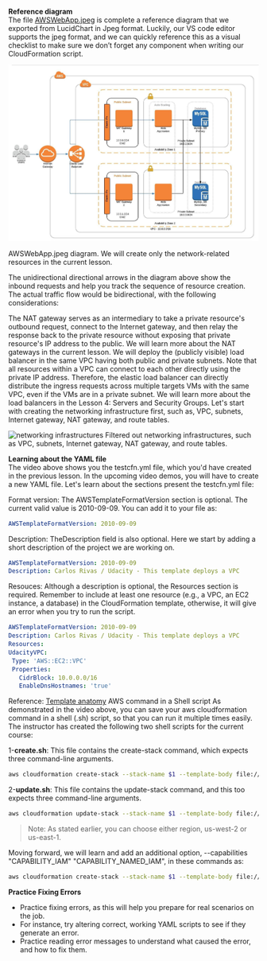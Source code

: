 **Reference diagram**  
The file [AWSWebApp.jpeg](https://github.com/udacity/nd9991-c2-Infrastructure-as-Code-v1/tree/master/supporting_material) is complete a reference diagram that we exported from LucidChart in Jpeg format. Luckily, our VS code editor supports the jpeg format, and we can quickly reference this as a visual checklist to make sure we don’t forget any component when writing our CloudFormation script.

![awswebapp-2.jpeg](./image/awswebapp-2.jpeg)

AWSWebApp.jpeg diagram. We will create only the network-related resources in the current lesson.

The unidirectional directional arrows in the diagram above show the inbound requests and help you track the sequence of resource creation. The actual traffic flow would be bidirectional, with the following considerations:

The NAT gateway serves as an intermediary to take a private resource's outbound request, connect to the Internet gateway, and then relay the response back to the private resource without exposing that private resource's IP address to the public. We will learn more about the NAT gateways in the current lesson.
We will deploy the (publicly visible) load balancer in the same VPC having both public and private subnets. Note that all resources within a VPC can connect to each other directly using the private IP address. Therefore, the elastic load balancer can directly distribute the ingress requests across multiple targets VMs with the same VPC, even if the VMs are in a private subnet. We will learn more about the load balancers in the Lesson 4: Servers and Security Groups.
Let's start with creating the networking infrastructure first, such as, VPC, subnets, Internet gateway, NAT gateway, and route tables.

![networking infrastructures](./image/networking-infrastructures.jpg)
Filtered out networking infrastructures, such as VPC, subnets, Internet gateway, NAT gateway, and route tables.

**Learning about the YAML file**  
The video above shows you the testcfn.yml file, which you'd have created in the previous lesson. In the upcoming video demos, you will have to create a new YAML file. Let's learn about the sections present the testcfn.yml file:

Format version: The AWSTemplateFormatVersion section is optional. The current valid value is 2010-09-09. You can add it to your file as:
```yml
AWSTemplateFormatVersion: 2010-09-09
```
Description: TheDescription field is also optional. Here we start by adding a short description of the project we are working on.
```yml
AWSTemplateFormatVersion: 2010-09-09
Description: Carlos Rivas / Udacity - This template deploys a VPC
```
Resouces: Although a description is optional, the Resources section is required. Remember to include at least one resource (e.g., a VPC, an EC2 instance, a database) in the CloudFormation template, otherwise, it will give an error when you try to run the script.
```yml
AWSTemplateFormatVersion: 2010-09-09
Description: Carlos Rivas / Udacity - This template deploys a VPC
Resources:
UdacityVPC:
 Type: 'AWS::EC2::VPC'
 Properties:
   CidrBlock: 10.0.0.0/16
   EnableDnsHostnames: 'true'
```
Reference: [Template anatomy](https://docs.aws.amazon.com/AWSCloudFormation/latest/UserGuide/template-anatomy.html)
AWS command in a Shell script
As demonstrated in the video above, you can save your aws cloudformation command in a shell (.sh) script, so that you can run it multiple times easily. The instructor has created the following two shell scripts for the current course:

1-**create.sh**: This file contains the create-stack command, which expects three command-line arguments.
```sh
aws cloudformation create-stack --stack-name $1 --template-body file://$2  --parameters file://$3 --region=us-east-1
```
2-**update.sh**: This file contains the update-stack command, and this too expects three command-line arguments.
```sh
aws cloudformation update-stack --stack-name $1 --template-body file://$2  --parameters file://$3 --region=us-east-1
```
>Note: As stated earlier, you can choose either region, us-west-2 or us-east-1.

Moving forward, we will learn and add an additional option, --capabilities "CAPABILITY_IAM" "CAPABILITY_NAMED_IAM", in these commands as:
```sh
aws cloudformation create-stack --stack-name $1 --template-body file://$2  --parameters file://$3 --capabilities "CAPABILITY_IAM" "CAPABILITY_NAMED_IAM" --region=us-east-1
```
**Practice Fixing Errors**
* Practice fixing errors, as this will help you prepare for real scenarios on the job.
* For instance, try altering correct, working YAML scripts to see if they generate an error.
* Practice reading error messages to understand what caused the error, and how to fix them.

